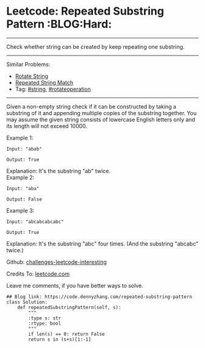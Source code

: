 # Leetcode: Repeated Substring Pattern     :BLOG:Hard:


---

Check whether string can be created by keep repeating one substring.  

---

Similar Problems:  
-   [Rotate String](https://code.dennyzhang.com/rotate-string)
-   [Repeated String Match](https://code.dennyzhang.com/repeated-string-match)
-   Tag: [#string](https://code.dennyzhang.com/tag/string), [#rotateoperation](https://code.dennyzhang.com/tag/rotateoperation)

---

Given a non-empty string check if it can be constructed by taking a substring of it and appending multiple copies of the substring together. You may assume the given string consists of lowercase English letters only and its length will not exceed 10000.  

Example 1:  

    Input: "abab"
    
    Output: True

Explanation: It's the substring "ab" twice.  
Example 2:  

    Input: "aba"
    
    Output: False

Example 3:  

    Input: "abcabcabcabc"
    
    Output: True

Explanation: It's the substring "abc" four times. (And the substring "abcabc" twice.)  

Github: [challenges-leetcode-interesting](https://github.com/DennyZhang/challenges-leetcode-interesting/tree/master/repeated-substring-pattern)  

Credits To: [leetcode.com](https://leetcode.com/problems/repeated-substring-pattern/description/)  

Leave me comments, if you have better ways to solve.  

    ## Blog link: https://code.dennyzhang.com/repeated-substring-pattern
    class Solution:
        def repeatedSubstringPattern(self, s):
            """
            :type s: str
            :rtype: bool
            """
            if len(s) == 0: return False
            return s in (s+s)[1:-1]
